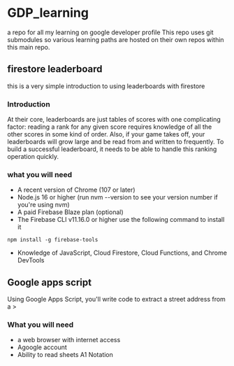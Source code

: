 # GDP_learning
a repo for all my learning on google developer profile 
This repo uses git submodules so various learning paths are hosted on their own repos within this main repo. 
## firestore leaderboard 
this is a very simple introduction to using leaderboards with firestore 

### Introduction 
At their core, leaderboards are just tables of scores with one complicating factor: reading a rank for any given score requires knowledge of all the other scores in some kind of order.
Also, if your game takes off, your leaderboards will grow large and be read from and written to frequently. 
To build a successful leaderboard, it needs to be able to handle this ranking operation quickly.

### what you will need 
- A recent version of Chrome (107 or later)
- Node.js 16 or higher (run nvm --version to see your version number if you're using nvm)
- A paid Firebase Blaze plan (optional)
- The Firebase CLI v11.16.0 or higher
use the following command to install it 
``` shell
npm install -g firebase-tools
```

- Knowledge of JavaScript, Cloud Firestore, Cloud Functions, and Chrome DevTools



## Google apps script 
Using Google Apps Script, you'll write code to extract a street address from a >

### What you will need
- a web browser with internet access
- Agoogle account
- Ability to read sheets A1 Notation
